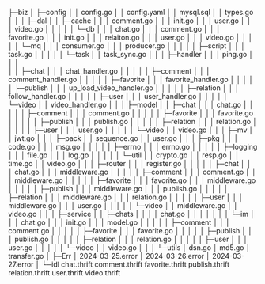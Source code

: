 ├─biz
│  ├─config
│  │      config.go
│  │      config.yaml
│  │      mysql.sql
│  │      types.go
│  │
│  ├─dal
│  │  ├─cache
│  │  │      comment.go
│  │  │      init.go
│  │  │      user.go
│  │  │      video.go
│  │  │
│  │  └─db
│  │      │  chat.go
│  │      │  comment.go
│  │      │  favorite.go
│  │      │  init.go
│  │      │  relaiton.go
│  │      │  user.go
│  │      │  video.go
│  │      │
│  │      └─mq
│  │          │  consumer.go
│  │          │  producer.go
│  │          │
│  │          ├─script
│  │          │      task.go
│  │          │
│  │          └─task
│  │                  task_sync.go
│  │
│  ├─handler
│  │  │  ping.go
│  │  │  
│  │  ├─chat
│  │  │      chat_handler.go
│  │  │
│  │  ├─comment
│  │  │      comment_handler.go
│  │  │
│  │  ├─favorite
│  │  │      favorite_handler.go
│  │  │
│  │  ├─publish
│  │  │      up_load_video_handler.go
│  │  │
│  │  ├─relation
│  │  │      follow_handler.go
│  │  │
│  │  ├─user
│  │  │      user_handler.go
│  │  │
│  │  └─video
│  │          video_handler.go
│  │
│  ├─model
│  │  ├─chat
│  │  │      chat.go
│  │  │
│  │  ├─comment
│  │  │      comment.go
│  │  │
│  │  ├─favorite
│  │  │      favorite.go
│  │  │
│  │  ├─publish
│  │  │      publish.go
│  │  │
│  │  ├─relation
│  │  │      relation.go
│  │  │
│  │  ├─user
│  │  │      user.go
│  │  │
│  │  └─video
│  │          video.go
│  │
│  ├─mv
│  │      jwt.go
│  │
│  ├─pack
│  │      sequence.go
│  │      user.go
│  │
│  ├─pkg
│  │  │  code.go
│  │  │  msg.go
│  │  │
│  │  ├─errno
│  │  │      errno.go
│  │  │
│  │  ├─logging
│  │  │      file.go
│  │  │      log.go
│  │  │
│  │  └─util
│  │          crypto.go
│  │          resp.go
│  │          time.go
│  │          video.go
│  │
│  ├─router
│  │  │  register.go
│  │  │
│  │  ├─chat
│  │  │      chat.go
│  │  │      middleware.go
│  │  │
│  │  ├─comment
│  │  │      comment.go
│  │  │      middleware.go
│  │  │
│  │  ├─favorite
│  │  │      favorite.go
│  │  │      middleware.go
│  │  │
│  │  ├─publish
│  │  │      middleware.go
│  │  │      publish.go
│  │  │
│  │  ├─relation
│  │  │      middleware.go
│  │  │      relation.go
│  │  │
│  │  ├─user
│  │  │      middleware.go
│  │  │      user.go
│  │  │
│  │  └─video
│  │          middleware.go
│  │          video.go
│  │
│  ├─service
│  │  ├─chats
│  │  │  │  chat.go
│  │  │  │
│  │  │  └─im
│  │  │          chat.go
│  │  │          init.go
│  │  │          model.go
│  │  │
│  │  ├─comment
│  │  │      comment.go
│  │  │
│  │  ├─favorite
│  │  │      favorite.go
│  │  │
│  │  ├─publish
│  │  │      publish.go
│  │  │
│  │  ├─relation
│  │  │      relation.go
│  │  │
│  │  ├─user
│  │  │      user.go
│  │  │
│  │  └─video
│  │          video.go
│  │
│  └─utils
│          dsn.go
│          md5.go
│          transfer.go
│
├─Err
│      2024-03-25.error
│      2024-03-26.error
│      2024-03-27.error
│
└─idl
chat.thrift
comment.thrift
favorite.thrift
publish.thrift
relation.thrift
user.thrift
video.thrift
